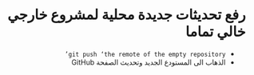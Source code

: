# <div dir=rtl>رفع تحديثات جديدة محلية لمشروع خارجي خالي تماما</div>
<div dir=rtl>

	
* 	`git push ‘the remote of the empty repository’ `
*  	الذهاب الى المستودع الجديد وتحديث الصفحة GitHub


